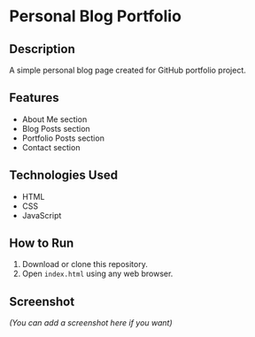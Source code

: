 # Personal Blog Portfolio

## Description
A simple personal blog page created for GitHub portfolio project.

## Features
- About Me section
- Blog Posts section
- Portfolio Posts section
- Contact section

## Technologies Used
- HTML
- CSS
- JavaScript

## How to Run
1. Download or clone this repository.
2. Open `index.html` using any web browser.

## Screenshot
*(You can add a screenshot here if you want)*
